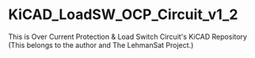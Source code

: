 # KiCAD_LoadSW_OCP_Circuit_v1_2
This is Over Current Protection & Load Switch Circuit's KiCAD Repository (This belongs to the author and The LehmanSat Project.)
